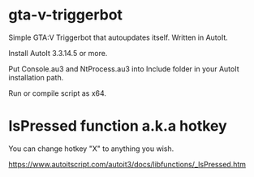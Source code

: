 # gta-v-triggerbot
Simple GTA:V Triggerbot that autoupdates itself. Written in AutoIt.

Install AutoIt 3.3.14.5 or more.

Put Console.au3 and NtProcess.au3 into Include folder in your AutoIt installation path.

Run or compile script as x64.

# IsPressed function a.k.a hotkey
You can change hotkey "X" to anything you wish.

https://www.autoitscript.com/autoit3/docs/libfunctions/_IsPressed.htm
